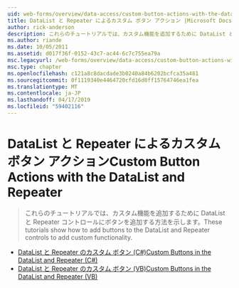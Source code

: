 ```yaml
---
uid: web-forms/overview/data-access/custom-button-actions-with-the-datalist-and-repeater/index
title: DataList と Repeater によるカスタム ボタン アクション |Microsoft Docs
author: rick-anderson
description: これらのチュートリアルでは、カスタム機能を追加するために DataList と Repeater コントロールにボタンを追加する方法を示します。
ms.author: riande
ms.date: 10/05/2011
ms.assetid: d017f36f-0152-43c7-ac44-6c7c755ea79a
msc.legacyurl: /web-forms/overview/data-access/custom-button-actions-with-the-datalist-and-repeater
msc.type: chapter
ms.openlocfilehash: c121a8c8dacdade3b0240a84b6202bcfca35a481
ms.sourcegitcommit: 0f1119340e4464720cfd16d0ff15764746ea1fea
ms.translationtype: MT
ms.contentlocale: ja-JP
ms.lasthandoff: 04/17/2019
ms.locfileid: "59402116"
---
```

# <a name="custom-button-actions-with-the-datalist-and-repeater"></a><span data-ttu-id="ac531-103">DataList と Repeater によるカスタム ボタン アクション</span><span class="sxs-lookup"><span data-stu-id="ac531-103">Custom Button Actions with the DataList and Repeater</span></span>

> <span data-ttu-id="ac531-104">これらのチュートリアルでは、カスタム機能を追加するために DataList と Repeater コントロールにボタンを追加する方法を示します。</span><span class="sxs-lookup"><span data-stu-id="ac531-104">These tutorials show how to add buttons to the DataList and Repeater controls to add custom functionality.</span></span>


- [<span data-ttu-id="ac531-105">DataList と Repeater のカスタム ボタン (C#)</span><span class="sxs-lookup"><span data-stu-id="ac531-105">Custom Buttons in the DataList and Repeater (C#)</span></span>](custom-buttons-in-the-datalist-and-repeater-cs.md)
- [<span data-ttu-id="ac531-106">DataList と Repeater のカスタム ボタン (VB)</span><span class="sxs-lookup"><span data-stu-id="ac531-106">Custom Buttons in the DataList and Repeater (VB)</span></span>](custom-buttons-in-the-datalist-and-repeater-vb.md)
